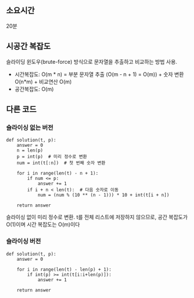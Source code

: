 ## 소요시간

20분

## 시공간 복잡도

슬라이딩 윈도우(brute-force) 방식으로 문자열을 추출하고 비교하는 방법 사용.

- 시간복잡도: O(m * n) = 부분 문자열 추출 (O(m - n + 1) = O(m)) + 숫자 변환 O(n*m) + 비교연산 O(m)
- 공간복잡도: O(m)

## 다른 코드

### 슬라이싱 없는 버전

```
def solution(t, p):
    answer = 0
    n = len(p)
    p = int(p)  # 미리 정수로 변환
    num = int(t[:n])  # 첫 번째 숫자 변환

    for i in range(len(t) - n + 1):
        if num <= p:
            answer += 1
        if i + n < len(t):  # 다음 숫자로 이동
            num = (num % (10 ** (n - 1))) * 10 + int(t[i + n])

    return answer
```

슬라이싱 없이 미리 정수로 변환. t를 전체 리스트에 저장하지 않으므로, 공간 복잡도가 O(1)이며 시간 복잡도는 O(m)이다

### 슬라이싱 버전

```
def solution(t, p):
    answer = 0

    for i in range(len(t) - len(p) + 1):
        if int(p) >= int(t[i:i+len(p)]):
            answer += 1

    return answer
```

